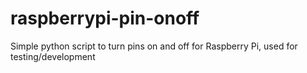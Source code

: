 # raspberrypi-pin-onoff
Simple python script to turn pins on and off for Raspberry Pi, used for testing/development
